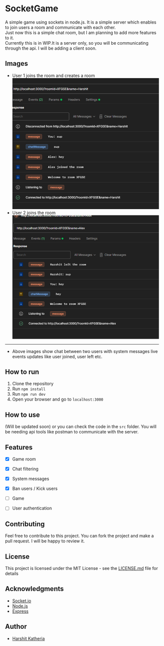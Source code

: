# SocketGame

A simple game using sockets in node.js. It is a simple server which enables to join users a room and communicate with each other.
<br>
Just now this is a simple chat room, but I am planning to add more features to it.
<br> Currently this is in WIP.It is a server only, so you will be communicating through the api. I will be adding a client soon.

## Images
- User 1 joins the room and creates a room
![User 1 joins the room and creates a room](images/1.png)
- User 2 joins the room
![User 2 joins the room](images/2.png)
---
- Above images show chat between two users with system messages live events updates like user joined, user left etc.

## How to run

1. Clone the repository
2. Run `npm install`
3. Run `npm run dev`
4. Open your browser and go to `localhost:3000`

## How to use
(Will be updated soon) or you can check the code in the `src` folder.
You will be needing api tools like postman to communicate with the server.

## Features
- [x] Game room
- [x] Chat filtering
- [x] System messages
- [x] Ban users / Kick users
- [ ] Game
- [ ] User authentication


## Contributing
Feel free to contribute to this project. You can fork the project and make a pull request. I will be happy to review it.

## License
This project is licensed under the MIT License - see the [LICENSE.md](LICENSE.md) file for details

## Acknowledgments
- [Socket.io](https://socket.io/)
- [Node.js](https://nodejs.org/)
- [Express](https://expressjs.com/)

## Author
- [Harshit Katheria](https://github.com/UxHarshit)
